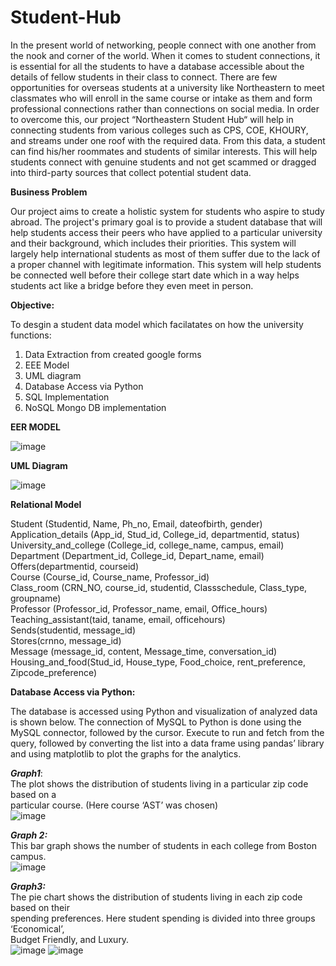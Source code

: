 # Student-Hub

In the present world of networking, people connect with one another from the nook and corner of 
the world. When it comes to student connections, it is essential for all the students to have a 
database accessible about the details of fellow students in their class to connect. There are few 
opportunities for overseas students at a university like Northeastern to meet classmates who will 
enroll in the same course or intake as them and form professional connections rather than 
connections on social media. In order to overcome this, our project “Northeastern Student Hub“
will help in connecting students from various colleges such as CPS, COE, KHOURY, and streams 
under one roof with the required data. From this data, a student can find his/her roommates and 
students of similar interests. This will help students connect with genuine students and not get 
scammed or dragged into third-party sources that collect potential student data.

**Business Problem**

Our project aims to create a holistic system for students who aspire to study abroad. The project's 
primary goal is to provide a student database that will help students access their peers who have 
applied to a particular university and their background, which includes their priorities. This system 
will largely help international students as most of them suffer due to the lack of a proper channel
with legitimate information. This system will help students be connected well before their college 
start date which in a way helps students act like a bridge before they even meet in person.

**Objective:**

To desgin a student data model which facilatates on how the university functions:

1. Data Extraction from created google forms
2. EEE Model
3. UML diagram
4. Database Access via Python
5. SQL Implementation
6. NoSQL Mongo DB implementation   

**EER MODEL**

![image](https://user-images.githubusercontent.com/66838658/208557684-91098e58-f27d-491e-af40-b231ada73e9e.png)

**UML Diagram**

![image](https://user-images.githubusercontent.com/66838658/208557744-b3d5b66d-84da-4c80-95dc-ba0ebc8f9670.png)

**Relational Model** 

Student (Studentid, Name, Ph_no, Email, dateofbirth, gender)  
Application_details (App_id, Stud_id, College_id, departmentid, status)  
University_and_college (College_id, college_name, campus, email)  
Department (Department_id, College_id, Depart_name, email)  
Offers(departmentid, courseid)  
Course (Course_id, Course_name, Professor_id)  
Class_room (CRN_NO, course_id, studentid, Classschedule, Class_type, groupname)  
Professor (Professor_id, Professor_name, email, Office_hours)  
Teaching_assistant(taid, taname, email, officehours)  
Sends(studentid, message_id)  
Stores(crnno, message_id)  
Message (message_id, content, Message_time, conversation_id)  
Housing_and_food(Stud_id, House_type, Food_choice, rent_preference, Zipcode_preference)  


**Database Access via Python:**

The database is accessed using Python and visualization of analyzed data is shown below. The 
connection of MySQL to Python is done using the MySQL connector, followed by the cursor.
Execute to run and fetch from the query, followed by converting the list into a data frame using 
pandas’ library and using matplotlib to plot the graphs for the analytics.   

***Graph1***:   
The plot shows the distribution of students living in a particular zip code based on a   
particular course. (Here course ‘AST’ was chosen)  
![image](https://user-images.githubusercontent.com/66838658/208558318-39eb4e87-5afb-4104-b4d5-654e3f83a8a0.png)   

***Graph 2:***  
This bar graph shows the number of students in each college from Boston campus.  
![image](https://user-images.githubusercontent.com/66838658/208558353-271e378a-9d12-4541-ad69-2d8bbd6a9f14.png)

***Graph3:***  
The pie chart shows the distribution of students living in each zip code based on their   
spending preferences. Here student spending is divided into three groups ‘Economical’,   
Budget Friendly, and Luxury.  
![image](https://user-images.githubusercontent.com/66838658/208558389-85c5afb5-3d27-45bc-bf16-46e19468e657.png)
![image](https://user-images.githubusercontent.com/66838658/208558405-2452c897-f537-45f1-8616-df18a073eb91.png)






